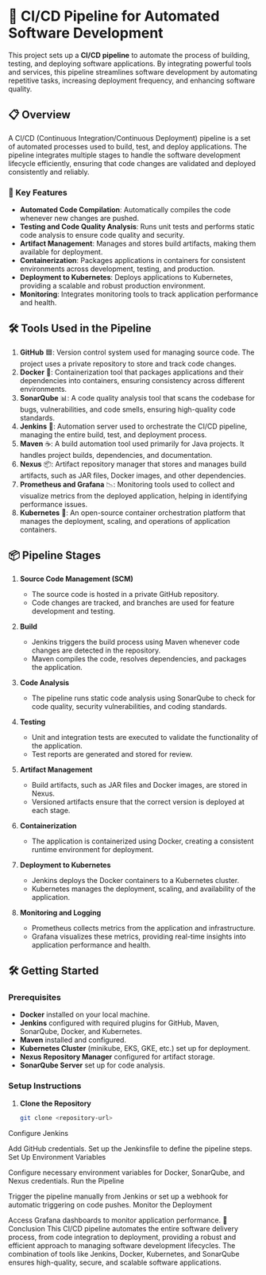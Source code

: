# 🚀 CI/CD Pipeline for Automated Software Development

This project sets up a **CI/CD pipeline** to automate the process of building, testing, and deploying software applications. By integrating powerful tools and services, this pipeline streamlines software development by automating repetitive tasks, increasing deployment frequency, and enhancing software quality.

## 📋 Overview

A CI/CD (Continuous Integration/Continuous Deployment) pipeline is a set of automated processes used to build, test, and deploy applications. The pipeline integrates multiple stages to handle the software development lifecycle efficiently, ensuring that code changes are validated and deployed consistently and reliably.

### 🔑 Key Features
- **Automated Code Compilation**: Automatically compiles the code whenever new changes are pushed.
- **Testing and Code Quality Analysis**: Runs unit tests and performs static code analysis to ensure code quality and security.
- **Artifact Management**: Manages and stores build artifacts, making them available for deployment.
- **Containerization**: Packages applications in containers for consistent environments across development, testing, and production.
- **Deployment to Kubernetes**: Deploys applications to Kubernetes, providing a scalable and robust production environment.
- **Monitoring**: Integrates monitoring tools to track application performance and health.

## 🛠️ Tools Used in the Pipeline

1. **GitHub** 🟦: Version control system used for managing source code. The project uses a private repository to store and track code changes.
2. **Docker** 🐳: Containerization tool that packages applications and their dependencies into containers, ensuring consistency across different environments.
3. **SonarQube** 📊: A code quality analysis tool that scans the codebase for bugs, vulnerabilities, and code smells, ensuring high-quality code standards.
4. **Jenkins** 🤖: Automation server used to orchestrate the CI/CD pipeline, managing the entire build, test, and deployment process.
5. **Maven** ☕: A build automation tool used primarily for Java projects. It handles project builds, dependencies, and documentation.
6. **Nexus** 📦: Artifact repository manager that stores and manages build artifacts, such as JAR files, Docker images, and other dependencies.
7. **Prometheus and Grafana** 📉: Monitoring tools used to collect and visualize metrics from the deployed application, helping in identifying performance issues.
8. **Kubernetes** 🧊: An open-source container orchestration platform that manages the deployment, scaling, and operations of application containers.

## 📦 Pipeline Stages

1. **Source Code Management (SCM)**
   - The source code is hosted in a private GitHub repository.
   - Code changes are tracked, and branches are used for feature development and testing.

2. **Build**
   - Jenkins triggers the build process using Maven whenever code changes are detected in the repository.
   - Maven compiles the code, resolves dependencies, and packages the application.

3. **Code Analysis**
   - The pipeline runs static code analysis using SonarQube to check for code quality, security vulnerabilities, and coding standards.

4. **Testing**
   - Unit and integration tests are executed to validate the functionality of the application.
   - Test reports are generated and stored for review.

5. **Artifact Management**
   - Build artifacts, such as JAR files and Docker images, are stored in Nexus.
   - Versioned artifacts ensure that the correct version is deployed at each stage.

6. **Containerization**
   - The application is containerized using Docker, creating a consistent runtime environment for deployment.

7. **Deployment to Kubernetes**
   - Jenkins deploys the Docker containers to a Kubernetes cluster.
   - Kubernetes manages the deployment, scaling, and availability of the application.

8. **Monitoring and Logging**
   - Prometheus collects metrics from the application and infrastructure.
   - Grafana visualizes these metrics, providing real-time insights into application performance and health.

## 🛠️ Getting Started

### Prerequisites
- **Docker** installed on your local machine.
- **Jenkins** configured with required plugins for GitHub, Maven, SonarQube, Docker, and Kubernetes.
- **Maven** installed and configured.
- **Kubernetes Cluster** (minikube, EKS, GKE, etc.) set up for deployment.
- **Nexus Repository Manager** configured for artifact storage.
- **SonarQube Server** set up for code analysis.

### Setup Instructions
1. **Clone the Repository**
   ```bash
   git clone <repository-url>
Configure Jenkins

Add GitHub credentials.
Set up the Jenkinsfile to define the pipeline steps.
Set Up Environment Variables

Configure necessary environment variables for Docker, SonarQube, and Nexus credentials.
Run the Pipeline

Trigger the pipeline manually from Jenkins or set up a webhook for automatic triggering on code pushes.
Monitor the Deployment

Access Grafana dashboards to monitor application performance.
🎯 Conclusion
This CI/CD pipeline automates the entire software delivery process, from code integration to deployment, providing a robust and efficient approach to managing software development lifecycles. The combination of tools like Jenkins, Docker, Kubernetes, and SonarQube ensures high-quality, secure, and scalable software applications.


